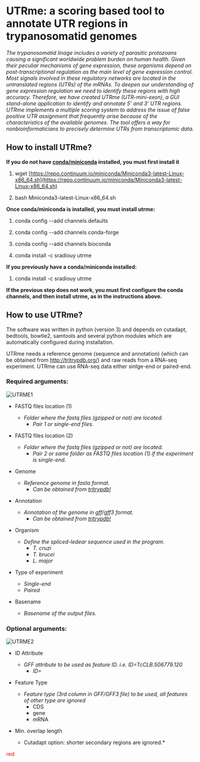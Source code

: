 # UTRme: a scoring based tool to annotate UTR regions in trypanosomatid genomes 

*The trypanosomatid linage includes a variety of parasitic protozoans causing a significant worldwide problem burden on human health. Given their peculiar mechanisms of gene expression, these organisms depend on post-transcriptional regulation as the main level of gene expression control. Most signals involved in these regulatory networks are located in the untranslated regions (UTRs) of the mRNAs. To deepen our understanding of gene expression regulation we need to identify these regions with high accuracy. Therefore, we have created UTRme (UTR-mini-exon), a GUI stand-alone application to identify and annotate 5’ and 3’ UTR regions. UTRme implements a multiple scoring system to address the issue of false positive UTR assignment that frequently arise because of the characteristics of the available genomes. The tool offers a way for nonbioinformaticians to precisely determine UTRs from transcriptomic data.*

## How to install UTRme?

**If you do not have [conda/miniconda](https://conda.io/miniconda.html) installed, you must first install it**

 1. wget [https://repo.continuum.io/miniconda/Miniconda3-latest-Linux-x86_64.sh](https://repo.continuum.io/miniconda/Miniconda3-latest-Linux-x86_64.sh)

 1. bash Miniconda3-latest-Linux-x86_64.sh

**Once conda/miniconda is installed, you must install utrme:**

 1. conda config --add channels defaults

 1. conda config --add channels conda-forge

 1. conda config --add channels bioconda

 1. conda install -c sradiouy utrme

**If you previously have a conda/miniconda installed:**

1. conda install -c sradiouy utrme

**If the previous step does not work, you must first configure the conda channels, and then install utrme, as in the instructions above.**

## How to use UTRme?

The software was written in python (version 3) and depends on cutadapt, bedtools, bowtie2, samtools and several python modules which are automatically configured during installation. 

UTRme needs a reference genome (sequence and annotation) (which can be obtained from http://tritrypdb.org/) and raw reads from a RNA-seq experiment. UTRme can use RNA-seq data either sinlge-end or paired-end. 


### Required arguments:

![UTRME1](https://github.com/sradiouy/UTRme/blob/master/utrme1.png)

* FASTQ files location (1)
  * *Folder where the fastq files (gzipped or not) are located.*
    * *Pair 1 or single-end files.*



* FASTQ files location (2)
  * *Folder where the fastq files (gzipped or not) are located.*
    * *Pair 2 or same folder as FASTQ files location (1) if the experiment is single-end.*
  



* Genome
  * *Reference genome in fasta format.* 
    * *Can be obtained from  [tritrypdb!](http://tritrypdb.org/)*
   


* Annotation
  * *Annotation of the genome in gff/gff3 format.*
    * *Can be obtained from  [tritrypdb!](http://tritrypdb.org/)*
  

* Organism
  * *Define the spliced-ledear sequence used in the program.*
    * *T. cruzi*
    * *T. brucei* 
    * *L. major*
  
* Type of experiment
  * *Single-end*
  * *Paired*
  
 
* Basename
  * *Basename of the output files.*
 

### Optional arguments:

![UTRME2](https://github.com/sradiouy/UTRme/blob/master/utrme2.png)

* ID Attribute
  * *GFF attribute to be used as feature ID. i.e. ID=TcCLB.506779.120*
    * *ID=*

* Feature Type
  * *Feature type (3rd column in GFF/GFF3 file) to be used, all features of other type are ignored*
     * CDS
     * gene
     * mRNA

* Min. overlap length
  * Cutadapt option: shorter secondary regions are ignored.*
  

<span style="color:red">red</span>
